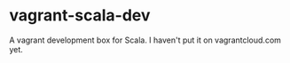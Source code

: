 # vagrant-scala-dev

A vagrant development box for Scala. I haven't put it on vagrantcloud.com yet.
